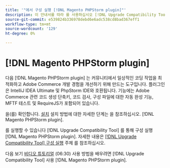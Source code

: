 ```yaml
---
title: '"에서 구성 실행 [!DNL Magento PHPStorm plugin]"'
description: 이 안내서를 따라 를 사용하십시오 [!DNL Upgrade Compatibility Tool] 내 [!DNL Magento PHPStorm plugin].
source-git-commit: e539824b336978debd6e6adc538cd8bad367eff1
workflow-type: tm+mt
source-wordcount: '129'
ht-degree: 0%

---
```



# [!DNL Magento PHPStorm plugin]

다음 [!DNL Magento PHPStorm plugin] 는 커뮤니티에서 일상적인 코딩 작업을 최적화하고 Adobe Commerce 개발 경험을 개선하기 위해 만드는 도구입니다. 플러그인은 IntelliJ IDEA Ultimate 및 PhpStorm IDE와 호환됩니다. 기능에는 Adobe Commerce 관련 코드 생성 단축키, 코드 검사, 구성 파일에 대한 자동 완성 기능, MFTF 테스트 및 RequireJS가 포함되어 있습니다.

을(를) 확인합니다. [설치](https://devdocs.magento.com/guides/v2.4/ext-best-practices/phpstorm/installation.html) 설치 방법에 대한 자세한 단계는 을 참조하십시오. [!DNL Magento PHPStorm plugin].

를 실행할 수 있습니다 [!DNL Upgrade Compatibility Tool] 를 통해 구성 실행 [!DNL Magento PHPStorm plugin]. 자세한 내용은 [[!DNL Upgrade Compatibility Tool] 구성 실행](https://devdocs.magento.com/guides/v2.3/ext-best-practices/phpstorm/uct-run-configuration.html) 주제 를 참조하십시오.

다음 보기 [비디오 튜토리얼](https://experienceleague.adobe.com/docs/commerce-learn/tutorials/upgrade/uct-phpstorm.html?lang=en) (06:30) 사용 방법을 배우려면 [!DNL Upgrade Compatibility Tool] 사용 [!DNL Magento PHPStorm plugin].
